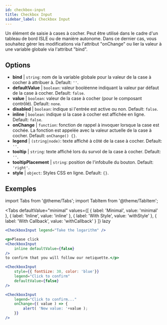 ```yaml
---
id: checkbox-input
title: Checkbox Input
sidebar_label: Checkbox Input
---
```


Un élément de saisie à cases à cocher. Peut être utilisé dans le cadre d'un tableau de bord ISLE ou de manière autonome. Dans ce dernier cas, vous souhaitez gérer les modifications via l'attribut "onChange" ou lier la valeur à une variable globale via l'attribut "bind".

## Options

* __bind__ | `string`: nom de la variable globale pour la valeur de la case à cocher à attribuer à. Default: `''`.
* __defaultValue__ | `boolean`: valeur booléenne indiquant la valeur par défaut de la case à cocher. Default: `false`.
* __value__ | `boolean`: valeur de la case à cocher (pour le composant contrôlé). Default: `none`.
* __disabled__ | `boolean`: indique si l'entrée est active ou non. Default: `false`.
* __inline__ | `boolean`: indique si la case à cocher est affichée en ligne. Default: `false`.
* __onChange__ | `function`: fonction de rappel à invoquer lorsque la case est cochée. La fonction est appelée avec la valeur actuelle de la case à cocher. Default: `onChange() {}`.
* __legend__ | `(string|node)`: texte affiché à côté de la case à cocher. Default: `''`.
* __tooltip__ | `string`: texte affiché lors du survol de la case à cocher. Default: `''`.
* __tooltipPlacement__ | `string`: position de l'infobulle du bouton. Default: `'right'`.
* __style__ | `object`: Styles CSS en ligne. Default: `{}`.


## Exemples

import Tabs from '@theme/Tabs';
import TabItem from '@theme/TabItem';

<Tabs
    defaultValue="minimal"
    values={[
        { label: 'Minimal', value: 'minimal' },
        { label: 'Inline', value: 'inline' },
        { label: 'With Style', value: 'withStyle' },
        { label: 'With Callback', value: 'withCallback' }
    ]}
    lazy
>


<TabItem value="minimal">

```jsx live
<CheckboxInput legend="Take the logarithm" />
```
</TabItem>

<TabItem value="inline">

```jsx live
<p>Please click
<CheckboxInput
    inline defaultValue={false}
/>
to confirm that you will follow our netiquette.</p>
```
</TabItem>


<TabItem value="withStyle">

```jsx live
<CheckboxInput
    style={{ fontSize: 30, color: 'blue'}}
    legend="Click to confirm"
    defaultValue={false}
/>
```
</TabItem>

<TabItem value="withCallback">

```jsx live
<CheckboxInput
    legend="Click to confirm..."
    onChange={( value ) => {
        alert( 'New value: '+value );
    }}
/>
```

</TabItem>

</Tabs>
